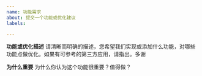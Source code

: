 ```yaml
---
name: 功能需求
about: 提交一个功能或优化建议
labels: 

---
```


**功能或优化描述**
请清晰而明确的描述，您希望我们实现或添加什么功能，对哪些功能点做优化。如果有可参考的第三方应用，请指出。多谢

**为什么重要**
为什么你认为这个功能很重要？值得做？
